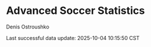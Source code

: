 # Advanced Soccer Statistics
Denis Ostroushko

<!-- gfm -->

Last successful data update: 2025-10-04 10:15:50 CST

